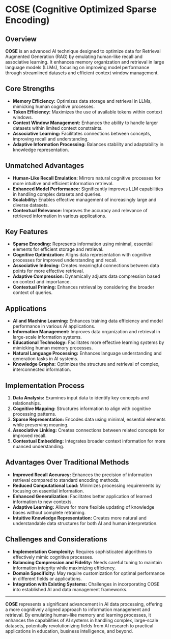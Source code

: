 # COSE (Cognitive Optimized Sparse Encoding)

## Overview
**COSE** is an advanced AI technique designed to optimize data for Retrieval Augmented Generation (RAG) by emulating human-like recall and associative learning. It enhances memory organization and retrieval in large language models (LLMs), focusing on improving model performance through streamlined datasets and efficient context window management.

## Core Strengths
- **Memory Efficiency:** Optimizes data storage and retrieval in LLMs, mimicking human cognitive processes.
- **Token Efficiency:** Maximizes the use of available tokens within context windows.
- **Context Window Management:** Enhances the ability to handle larger datasets within limited context constraints.
- **Associative Learning:** Facilitates connections between concepts, improving recall and understanding.
- **Adaptive Information Processing:** Balances stability and adaptability in knowledge representation.

## Unmatched Advantages
- **Human-Like Recall Emulation:** Mirrors natural cognitive processes for more intuitive and efficient information retrieval.
- **Enhanced Model Performance:** Significantly improves LLM capabilities in handling complex datasets and queries.
- **Scalability:** Enables effective management of increasingly large and diverse datasets.
- **Contextual Relevance:** Improves the accuracy and relevance of retrieved information in various applications.

## Key Features
- **Sparse Encoding:** Represents information using minimal, essential elements for efficient storage and retrieval.
- **Cognitive Optimization:** Aligns data representation with cognitive processes for improved understanding and recall.
- **Associative Indexing:** Creates meaningful connections between data points for more effective retrieval.
- **Adaptive Compression:** Dynamically adjusts data compression based on context and importance.
- **Contextual Priming:** Enhances retrieval by considering the broader context of queries.

## Applications
- **AI and Machine Learning:** Enhances training data efficiency and model performance in various AI applications.
- **Information Management:** Improves data organization and retrieval in large-scale information systems.
- **Educational Technology:** Facilitates more effective learning systems by mimicking human memory processes.
- **Natural Language Processing:** Enhances language understanding and generation tasks in AI systems.
- **Knowledge Graphs:** Optimizes the structure and retrieval of complex, interconnected information.

## Implementation Process
1. **Data Analysis:** Examines input data to identify key concepts and relationships.
2. **Cognitive Mapping:** Structures information to align with cognitive processing patterns.
3. **Sparse Representation:** Encodes data using minimal, essential elements while preserving meaning.
4. **Associative Linking:** Creates connections between related concepts for improved recall.
5. **Contextual Embedding:** Integrates broader context information for more nuanced understanding.

## Advantages Over Traditional Methods
- **Improved Recall Accuracy:** Enhances the precision of information retrieval compared to standard encoding methods.
- **Reduced Computational Load:** Minimizes processing requirements by focusing on essential information.
- **Enhanced Generalization:** Facilitates better application of learned information to new contexts.
- **Adaptive Learning:** Allows for more flexible updating of knowledge bases without complete retraining.
- **Intuitive Knowledge Representation:** Creates more natural and understandable data structures for both AI and human interpretation.

## Challenges and Considerations
- **Implementation Complexity:** Requires sophisticated algorithms to effectively mimic cognitive processes.
- **Balancing Compression and Fidelity:** Needs careful tuning to maintain information integrity while maximizing efficiency.
- **Domain Specificity:** May require customization for optimal performance in different fields or applications.
- **Integration with Existing Systems:** Challenges in incorporating COSE into established AI and data management frameworks.

---

**COSE** represents a significant advancement in AI data processing, offering a more cognitively aligned approach to information management and retrieval. By emulating human-like memory and learning processes, it enhances the capabilities of AI systems in handling complex, large-scale datasets, potentially revolutionizing fields from AI research to practical applications in education, business intelligence, and beyond.
